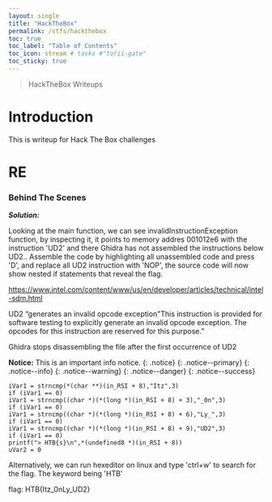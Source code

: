 ```yaml
---
layout: single
title: "HackTheBox"
permalink: /ctfs/hackthebox
toc: true
toc_label: "Table of Contents"
toc_icon: stream # tasks #"torii-gate"
toc_sticky: true
---
```


> HackTheBox Writeups

# Introduction

This is writeup for Hack The Box challenges

# RE

### Behind The Scenes

***Solution:***

Looking at the main function, we can see invalidInstructionException function,
by inspecting it, it points to memory addres 001012e6 with the instruction 'UD2' and there Ghidra has not assembled the instructions below UD2.. Assemble the code by highlighting all unassembled code and press 'D', and replace all UD2 instruction with 'NOP', the source code will now show nested if statements that reveal the flag.

https://www.intel.com/content/www/us/en/developer/articles/technical/intel-sdm.html

UD2 “generates an invalid opcode exception"This instruction is provided for software testing to explicitly generate an invalid opcode exception. The opcodes for this instruction are reserved for this purpose.”

Ghidra stops disassembling the file after the first occurrence of UD2

**Notice:** This is an important info notice.
{: .notice}
{: .notice--primary}
{: .notice--info}
{: .notice--warning}
{: .notice--danger}
{: .notice--success}

```
iVar1 = strncmp(*(char **)(in_RSI + 8),"Itz",3)
if (iVar1 == 0) 
iVar1 = strncmp((char *)(*(long *)(in_RSI + 8) + 3),"_0n",3)
if (iVar1 == 0) 
iVar1 = strncmp((char *)(*(long *)(in_RSI + 8) + 6),"Ly_",3)
if (iVar1 == 0) 
iVar1 = strncmp((char *)(*(long *)(in_RSI + 8) + 9),"UD2",3)
if (iVar1 == 0) 
printf("> HTB{s}\n",*(undefined8 *)(in_RSI + 8))
uVar2 = 0
```

Alternatively, we can run hexeditor on linux and type 'ctrl+w' to search for the flag. The keyword being 'HTB'

flag: HTB{Itz_0nLy_UD2}